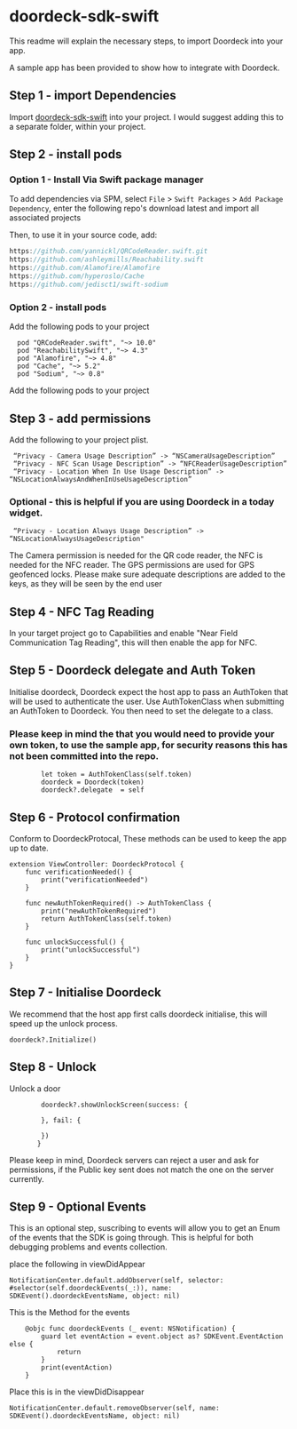 # doordeck-sdk-swift

This readme will explain the necessary steps, to import Doordeck into your app.

A sample app has been provided to show how to integrate with Doordeck.


## Step 1 - import Dependencies 

Import [doordeck-sdk-swift](https://github.com/doordeck/doordeck-sdk-swift/tree/master/doordeck-sdk-swift) into your project. I would suggest adding this to a separate folder, within your project.


## Step 2 - install pods 

### Option 1 - Install Via Swift package manager 

To add dependencies via SPM, select `File` > `Swift Packages` > `Add Package Dependency`, enter the following repo's download latest and import all associated projects

Then, to use it in your source code, add:

```swift
https://github.com/yannickl/QRCodeReader.swift.git
https://github.com/ashleymills/Reachability.swift
https://github.com/Alamofire/Alamofire
https://github.com/hyperoslo/Cache
https://github.com/jedisct1/swift-sodium
```
### Option 2 - install pods 
Add the following pods to your project 
```
  pod "QRCodeReader.swift", "~> 10.0"
  pod "ReachabilitySwift", "~> 4.3"
  pod "Alamofire", "~> 4.8"
  pod "Cache", "~> 5.2"
  pod "Sodium", "~> 0.8"
 ```
Add the following pods to your project 

## Step 3 - add permissions
Add the following to your project plist.

```
 “Privacy - Camera Usage Description” -> “NSCameraUsageDescription”
 “Privacy - NFC Scan Usage Description” -> “NFCReaderUsageDescription”
 “Privacy - Location When In Use Usage Description” -> “NSLocationAlwaysAndWhenInUseUsageDescription”
```

### Optional - this is helpful if you are using Doordeck in a today widget.
```
 “Privacy - Location Always Usage Description” -> “NSLocationAlwaysUsageDescription"
```

The Camera permission is needed for the QR code reader, the NFC is needed for the NFC reader. The GPS permissions are used for GPS geofenced locks. 
Please make sure adequate descriptions are added to the keys, as they will be seen by the end user 

## Step 4 - NFC Tag Reading
In your target project go to Capabilities and enable "Near Field Communication Tag Reading", this will then enable the app for NFC.

## Step 5 - Doordeck delegate and Auth Token
Initialise doordeck, Doordeck expect the host app to pass an AuthToken that will be used to authenticate the user. 
Use AuthTokenClass when submitting an AuthToken to Doordeck.
You then need to set the delegate to a class.

### Please keep in mind the that you would need to provide your own token, to use the sample app, for security reasons this has not been committed into the repo.

```
        let token = AuthTokenClass(self.token)
        doordeck = Doordeck(token)
        doordeck?.delegate  = self
```

## Step 6 - Protocol confirmation 
Conform to DoordeckProtocal, These methods can be used to keep the app up to date.

```
extension ViewController: DoordeckProtocol {
    func verificationNeeded() {
        print("verificationNeeded")
    }
    
    func newAuthTokenRequired() -> AuthTokenClass {
        print("newAuthTokenRequired")
        return AuthTokenClass(self.token)
    }
    
    func unlockSuccessful() {
        print("unlockSuccessful")
    }
}
```

## Step 7 - Initialise Doordeck 
We recommend that the host app first calls doordeck initialise, this will speed up the unlock process.
```
doordeck?.Initialize()
```

## Step 8 - Unlock
Unlock a door

```
        doordeck?.showUnlockScreen(success: {
            
        }, fail: {
            
        })
       }

```

Please keep in mind, Doordeck servers can reject a user and ask for permissions, if the Public key sent does not match the one on the server currently.

## Step 9 - Optional Events 
This is an optional step, suscribing to events will allow you to get an Enum of the events that the SDK is going through. 
This is helpful for both debugging problems and events collection.

place the following in viewDidAppear
```
NotificationCenter.default.addObserver(self, selector: #selector(self.doordeckEvents(_:)), name: SDKEvent().doordeckEventsName, object: nil)
```

This is the Method for the events
```
    @objc func doordeckEvents (_ event: NSNotification) {
        guard let eventAction = event.object as? SDKEvent.EventAction else {
            return
        }
        print(eventAction)
    }
```
Place this is in the viewDidDisappear
```
NotificationCenter.default.removeObserver(self, name: SDKEvent().doordeckEventsName, object: nil)
```

